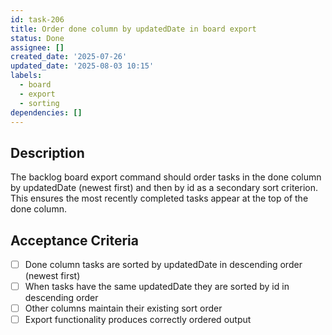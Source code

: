 ```yaml
---
id: task-206
title: Order done column by updatedDate in board export
status: Done
assignee: []
created_date: '2025-07-26'
updated_date: '2025-08-03 10:15'
labels:
  - board
  - export
  - sorting
dependencies: []
---
```


## Description

The backlog board export command should order tasks in the done column by updatedDate (newest first) and then by id as a secondary sort criterion. This ensures the most recently completed tasks appear at the top of the done column.

## Acceptance Criteria

- [ ] Done column tasks are sorted by updatedDate in descending order (newest first)
- [ ] When tasks have the same updatedDate they are sorted by id in descending order
- [ ] Other columns maintain their existing sort order
- [ ] Export functionality produces correctly ordered output
